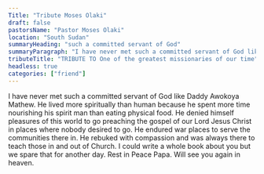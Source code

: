 ```yaml
---
Title: "Tribute Moses Olaki"
draft: false
pastorsName: "Pastor Moses Olaki"
location: "South Sudan"
summaryHeading: "such a committed servant of God"
summaryParagraph: "I have never met such a committed servant of God like Daddy Awokoya Mathew. He lived more spiritually than human because he spent more time nourishing his spirit man than eating physical food."
tributeTitle: "TRIBUTE TO One of the greatest missionaries of our time"
headless: true
categories: ["friend"]
---
```


I have never met such a committed servant of God like Daddy Awokoya Mathew. He lived more spiritually than human because he spent more time nourishing his spirit man than eating physical food. He denied himself pleasures of this world to go preaching the gospel of our Lord Jesus Christ in places where nobody desired to go. He endured war places to serve the communities there in. He rebuked with compassion and was always there to teach those in and out of Church. I could write a whole book about you but we spare that for another day. Rest in Peace Papa. Will see you again in heaven.
